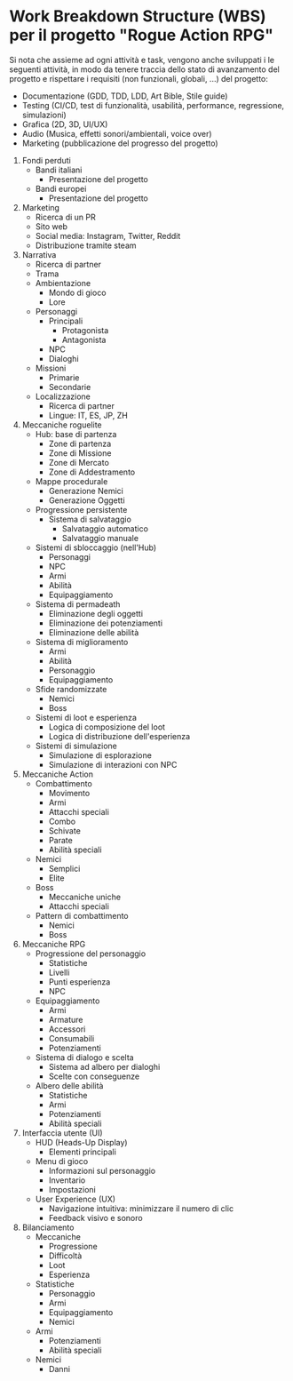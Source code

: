 # Work Breakdown Structure (WBS) per il progetto "Rogue Action RPG"

Si nota che assieme ad ogni attività e task, vengono anche sviluppati i
le seguenti attività, in modo da tenere traccia dello stato di avanzamento del
progetto e rispettare i requisiti (non funzionali, globali, ...) del progetto:

- Documentazione (GDD, TDD, LDD, Art Bible, Stile guide)
- Testing (CI/CD, test di funzionalità, usabilità, performance, regressione, simulazioni)
- Grafica (2D, 3D, UI/UX)
- Audio (Musica, effetti sonori/ambientali, voice over)
- Marketing (pubblicazione del progresso del progetto)

1. Fondi perduti
    - Bandi italiani
        - Presentazione del progetto
    - Bandi europei
        - Presentazione del progetto
2. Marketing
    - Ricerca di un PR
    - Sito web
    - Social media: Instagram, Twitter, Reddit
    - Distribuzione tramite steam
3. Narrativa
    - Ricerca di partner
    - Trama
    - Ambientazione
        - Mondo di gioco
        - Lore
    - Personaggi
        - Principali
            - Protagonista
            - Antagonista
        - NPC
        - Dialoghi
    - Missioni
        - Primarie
        - Secondarie
    - Localizzazione
        - Ricerca di partner
        - Lingue: IT, ES, JP, ZH
4. Meccaniche roguelite
    - Hub: base di partenza
        - Zone di partenza
        - Zone di Missione
        - Zone di Mercato
        - Zone di Addestramento
    - Mappe procedurale
        - Generazione Nemici
        - Generazione Oggetti
    - Progressione persistente
        - Sistema di salvataggio
            - Salvataggio automatico
            - Salvataggio manuale
    - Sistemi di sbloccaggio (nell'Hub)
        - Personaggi
        - NPC
        - Armi
        - Abilità
        - Equipaggiamento
    - Sistema di permadeath
        - Eliminazione degli oggetti
        - Eliminazione dei potenziamenti
        - Eliminazione delle abilità
    - Sistema di miglioramento
        - Armi
        - Abilità
        - Personaggio
        - Equipaggiamento
    - Sfide randomizzate
        - Nemici
        - Boss
    - Sistemi di loot e esperienza
        - Logica di composizione del loot
        - Logica di distribuzione dell'esperienza
    - Sistemi di simulazione
        - Simulazione di esplorazione
        - Simulazione di interazioni con NPC
5. Meccaniche Action
    - Combattimento
        - Movimento
        - Armi
        - Attacchi speciali
        - Combo
        - Schivate
        - Parate
        - Abilità speciali
    - Nemici
        - Semplici
        - Elite
    - Boss
        - Meccaniche uniche
        - Attacchi speciali
    - Pattern di combattimento
        - Nemici
        - Boss
6. Meccaniche RPG
    - Progressione del personaggio
        - Statistiche
        - Livelli
        - Punti esperienza
        - NPC
    - Equipaggiamento
        - Armi
        - Armature
        - Accessori
        - Consumabili
        - Potenziamenti
    - Sistema di dialogo e scelta
        - Sistema ad albero per dialoghi
        - Scelte con conseguenze
    - Albero delle abilità
        - Statistiche
        - Armi
        - Potenziamenti
        - Abilità speciali
7. Interfaccia utente (UI)
    - HUD (Heads-Up Display)
        - Elementi principali
    - Menu di gioco
        - Informazioni sul personaggio
        - Inventario
        - Impostazioni
    - User Experience (UX)
        - Navigazione intuitiva: minimizzare il numero di clic
        - Feedback visivo e sonoro
8. Bilanciamento
    - Meccaniche
        - Progressione
        - Difficoltà
        - Loot
        - Esperienza
    - Statistiche
        - Personaggio
        - Armi
        - Equipaggiamento
        - Nemici
    - Armi
        - Potenziamenti
        - Abilità speciali
    - Nemici
        - Danni